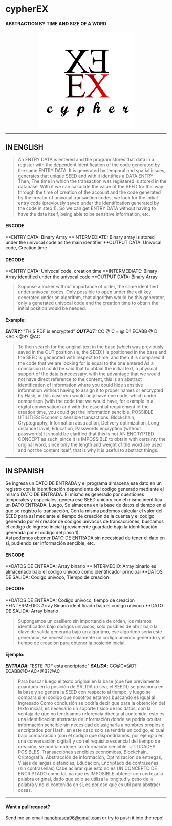 # cypherEX
#### ABSTRACTION BY TIME AND SIZE OF A WORD

<div align="center" style="text-align:center"><img src ="https://github.com/Warkanlock/cypherEX/blob/master/logo_cypherX.png" /></div>

<hr>

## IN ENGLISH
 > An ENTRY DATA is entered and the program stores that data in a register with the dependent identification
 of the code generated by the same ENTRY DATA. It is generated by temporal and spatial issues,
 generates that unique SEED and with it identifies a DATA ENTRY.
 Then,
 The time in which the transaction was registered is stored in the database,
 With it we can calculate the value of the SEED for this way through the time of creation of the account
 and the code generated by the creator of univocal transaction codes,
 we look for the initial entry code (previously saved under the identification generated by the code in step 1).
 So we can get ENTRY DATA without having to have the data itself, being able to be sensitive information, etc.
 
 #### ENCODE 
 **ENTRY DATA: Binary Array
 **INTERMEDIATE: Binary array is stored under the univocal code as the main identifier
 **OUTPUT DATA: Univocal code, Creation time
 
 #### DECODE 
 
 **ENTRY DATA: Univocal code, creation time
 **INTERMEDIATE: Binary Array identified under the univocal code
 **OUTPUT DATA: Binary Array
 

 > Suppose a locker without importance of order, the same identified under univocal codes, Only possible to open under the exit key generated under an algorithm, that algorithm would be this generator, only a generated univocal code and the creation time to obtain the initial position would be needed.


#### Example:

 ***ENTRY:*** "THIS PDF is encrypted"
 ***OUTPUT:*** CC @ C = @ D? ECABB @ D <AC <@B? @AC

 > To then search for the original text in the base (which was previously saved in the OUT position (ie, the SEED))
 is positioned in the base and the SEED is generated with respect to time, and then it is compared if the code that we are looking for is equal to the one entered
 As a conclusion it could be said that to obtain the initial text, a physical support of the data is necessary, with the advantage that we would not have direct reference to the content,
 this is an abstract identification of information where you could hide sensitive information without having to assign it to proper names or encrypted by Hash,
 in this case you would only have one code, which under comparison (with the code that we would have, for example in a digital conversation) and with the essential requirement of the creation time, you could get the information sencible.
 POSSIBLE UTILITIES: Economic sensible transactions, Blockchain, Cryptography, Information abstraction, Delivery optimization, Long distance travel, Education, Passwords encryption (without passwords)
 It should be clarified that this is not AN ENCRYPTED CONCEPT as such, since it is IMPOSSIBLE to obtain with certainty the original word, since only the length and weight of the word are used and not the content itself, that is why it is useful to abstract things.
 
<hr>

## IN SPANISH
 Se ingresa un DATO DE ENTRADA y el programa almacena ese dato en un registro con la identificación dependiente
 del codigo generado mediante el mismo DATO DE ENTRADA. El mismo es generado por cuestiones temporales y espaciales, 
 genera ese SEED unico y con el mismo identifica un DATO ENTRADA. 
 Luego,
 Se almacena en la base de datos el tiempo en el que se registro la transacción,
 Con la misma podemos calcular el valor del SEED para así mediante el tiempo de creación de la cuenta 
 y el codigo generado por el creador de codigos univocos de transacciónes, 
 buscamos el codigo de ingreso inicial (previamente guardado bajo la identificación generada por el codigo del paso 1).  
 Asi podemos obtener DATO DE ENTRADA sin necesidad de tener el dato en sí, pudiendo ser información sencible, etc.

#### ENCODE 
 **DATOS DE ENTRADA: Array binario
 **INTERMEDIO: Array binario es almacenado bajo el codigo univoco como identificador principal
 **DATOS DE SALIDA: Codigo univoco, Tiempo de creación
 
 #### DECODE 
 
 **DATOS DE ENTRADA: Codigo univoco, tiempo de creación
 **INTERMEDIO: Array Binario identificado bajo el codigo univoco
 **DATO DE SALIDA: Array binario
 
 
 >Supongamos un casillero sin importancia de orden, los mismos identificados bajo codigos univocos,
 solo posibles de abrir bajo la clave de salida generada bajo un algoritmo, ese algoritmo sería este generador,
 se necesitaria solamente un codigo univoco generado y el tiempo de creación para obtener la posición inicial. 
 

 #### Ejemplo: 

 ***ENTRADA***: "ESTE PDF esta encriptado" 
 ***SALIDA***: CC@C=@D?ECABB@D<AC<@B?@AC
 
 >Para buscar luego el texto original en la base (que fue previamente guardado en la posición de SALIDA (o sea, el SEED)) 
 se posiciona en la base y se genera la SEED con respecto al tiempo, y luego se compara si el codigo que nosotros estamos buscando es igual al ingresado
 Como conclusión se podría decir que para la obtención del texto inicial, es necesario un soporte fisico de los datos, con la ventaja de que no tendríamos referencia directa al contenido,
 esto es una identificación abstracta de información donde se podría ocultar información sencible sin necesidad de asignarla a nombres propios o encriptados por Hash,
 en este caso solo se tendría un codigo, el cual bajo comparación (con el codigo que dispondriamos, por ejemplo en una conversación digital) y con el requisito escencial del tiempo de creación, se podría obtener la información sencible.
 UTILIDADES POSIBLES: Transacciónes sencibles economicas, Blockchain, Criptografía, Abstracción de información, Optimización de entregas, Viajes de largas distancias, Educación, Encriptado de contraseñas (sin contraseñas)
 Cabe aclarar que esto no es UN CONCEPTO DE ENCRIPTADO como tal, ya que es IMPOSIBLE obtener con certeza la palabra original, dado que solo se utiliza la longitud y peso de la palabra y no el contenido en sí, es por eso que es util para abstraer cosas. 
 
<hr> 

#### Want a pull request?
Send me an email nanobrasca96@gmail.com or try to push it into the repo! 

